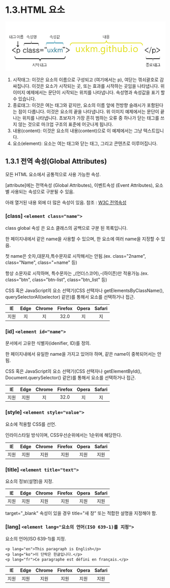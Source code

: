 # 1.3.HTML 요소

![\[HTML &#xC694;&#xC18C;&#xC758; &#xBD80;&#xBD84; &#xC124;&#xBA85;\]](../.gitbook/assets/img_html_tag_structure.png)

1. 시작태그: 이것은 요소의 이름으로 구성되고 \(여기에서는 p\), 여닫는 꺾쇠괄호로 감싸집니다. 이것은 요소가 시작되는 곳, 또는 효과를 시작하는 곳임을 나타냅니다. 위 이미지 예제에서는 문단이 시작되는 위치를 나타냅니다. 속성명과 속성값을 표기 할 수 있습니다.
2. 종료태그: 이것은 여는 태그와 같지만, 요소의 이름 앞에 전방향 슬래시가 포함된다는 점이 다릅니다. 이것은 요소의 끝을 나타냅니다. 위 이미지 예제에서는 문단이 끝나는 위치를 나타냅니다. 초보자가 가장 흔히 범하는 오류 중 하나가 닫는 태그를 쓰지 않는 것으로 마크업 구조의 표준에 어긋나게 됩니다.
3. 내용\(content\): 이것은 요소의 내용\(content\)으로 이 예제에서는 그냥 텍스트입니다.
4. 요소\(element\): 요소는 여는 태그와 닫는 태그, 그리고 콘텐츠로 이루어집니다.

## 1.3.1 **전역 속성\(Global Attributes\)**

모든 HTML 요소에서 공통적으로 사용 가능한 속성.

\[attribute\]에는 전역속성 \(Global Attributes\), 이벤트속성 \(Event Attributes\), 요소별 사용되는 속성으로 구분될 수 있음.

아래 열거된 내용 외에 더 많은 속성이 있음. 참조 : [W3C 전역속성](https://www.w3.org/TR/html51/dom.html#global-attributes)

###  \[class\] `<element class="name">`

class global 속성 은 요소 클래스의 공백으로 구분 된 목록입니다.

한 페이지내에서 같은 name을 사용할 수 있으며, 한 요소에 여러 name을 지정할 수 있음.

첫 name은 숫자,대문자,특수문자로 시작해서는 안됨.\(ex. class="2name", class="Name", class="+name" 등\)

항상 소문자로 시작하며, 특수문자는 \_\(언더스코어\),-\(하이픈\)만 적용가능.\(ex. class="btn", class="btn-list", class="btn\_list" 등\)

CSS 혹은 JavaScript의 요소 선택기\(CSS 선택자나 getElementsByClassName\(\), querySelectorAll\(selector\) 같은\)를 통해서 요소를 선택하거나 접근.

| IE | Edge | Chrome | Firefox | Opera | Safari |
| :---: | :---: | :---: | :---: | :---: | :---: |
| 지원 | 지 | 지 | 32.0 | 지 | 지 |

###  \[id\] `<element id="name">`

문서에서 고유한 식별자\(idenifier, ID\)를 정의.

한 페이지내에서 유일한 name을 가지고 있어야 하며, 같은 name이 중복되어서는 안됨.

CSS 혹은 JavaScript의 요소 선택기\(CSS 선택자나 getElementById\(\), Document.querySelector\(\) 같은\)를 통해서 요소를 선택하거나 접근.

| IE | Edge | Chrome | Firefox | Opera | Safari |
| :---: | :---: | :---: | :---: | :---: | :---: |
| 지원 | 지원 | 지 | 32.0 | 지 | 지 |

###  \[style\] `<element style="value">`

 요소에 적용할 CSS를 선언.

인라이스타일 방식이며, CSS우선순위에서는 1순위에 해당한다.

| IE | Edge | Chrome | Firefox | Opera | Safari |
| :---: | :---: | :---: | :---: | :---: | :---: |
| 지원 | 지원 | 지원 | 지원 | 지원 | 지원 |

###  \[title\] `<element title="text">`

요소의 정보\(설명\)을 지정.

| IE | Edge | Chrome | Firefox | Opera | Safari |
| :---: | :---: | :---: | :---: | :---: | :---: |
| 지원 | 지원 | 지원 | 지원 | 지원 | 지원 |

target="\_blank" 속성이 있을 경우 title="새 창" 또는 적합한 설명을 지정해야 함.

###  \[lang\] `<element lang="요소의 언어(ISO 639-1)를 지정">`

요소의 언어\(ISO 639-1\)를 지정.

```text
<p lang="en">This paragraph is English</p>
<p lang="ko">이 단락은 한글입니다.</p>
<p lang="fr">Ce paragraphe est défini en français.</p>
```

| IE | Edge | Chrome | Firefox | Opera | Safari |
| :---: | :---: | :---: | :---: | :---: | :---: |
| 지원 | 지원 | 지원 | 지원 | 지원 | 지원 |



